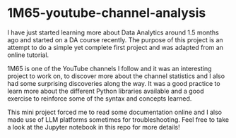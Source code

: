 # 1M65-youtube-channel-analysis

I have just started learning more about Data Analytics around 1.5 months ago and started on a DA course recently. The purpose of this project is an attempt to do a simple yet complete first project and was adapted from an online tutorial.

1M65 is one of the YouTube channels I follow and it was an interesting project to work on, to discover more about the channel statistics and I also had some surprising discoveries along the way. It was a good practice to learn more about the different Python libraries available and a good exercise to reinforce some of the syntax and concepts learned.

This mini project forced me to read some documentation online and I also made use of LLM platforms sometimes for troubleshooting. Feel free to take a look at the Jupyter notebook in this repo for more details!
